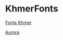 # KhmerFonts
[Fonts Khmer](https://app.mediafire.com/v5fkh101af58c)

[Aurora](https://www.mediafire.com/folder/wylvw6jlo0x6b/Lighthouse)
